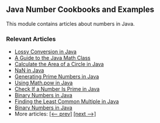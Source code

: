## Java Number Cookbooks and Examples

This module contains articles about numbers in Java.

### Relevant Articles
- [Lossy Conversion in Java](https://www.baeldung.com/java-lossy-conversion)
- [A Guide to the Java Math Class](https://www.baeldung.com/java-lang-math)
- [Calculate the Area of a Circle in Java](https://www.baeldung.com/java-calculate-circle-area)
- [NaN in Java](https://www.baeldung.com/java-not-a-number)
- [Generating Prime Numbers in Java](https://www.baeldung.com/java-generate-prime-numbers)
- [Using Math.pow in Java](https://www.baeldung.com/java-math-pow)
- [Check If a Number Is Prime in Java](https://www.baeldung.com/java-prime-numbers)
- [Binary Numbers in Java](https://www.baeldung.com/java-binary-numbers)
- [Finding the Least Common Multiple in Java](https://www.baeldung.com/java-least-common-multiple)
- [Binary Numbers in Java](https://www.baeldung.com/java-binary-numbers)
- More articles: [[<-- prev]](../java-numbers) [[next -->]](../java-numbers-3)
